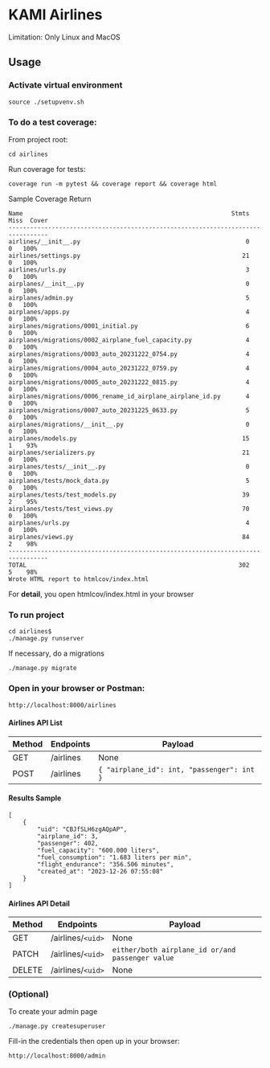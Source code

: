 # KAMI Airlines

Limitation: Only Linux and MacOS

## Usage

### Activate virtual environment

`source ./setupvenv.sh`

### To do a test coverage:

From project root:

```
cd airlines
```

Run coverage for tests:

```
coverage run -m pytest && coverage report && coverage html
```

Sample Coverage Return

```
Name                                                          Stmts   Miss  Cover
---------------------------------------------------------------------------------
airlines/__init__.py                                              0      0   100%
airlines/settings.py                                             21      0   100%
airlines/urls.py                                                  3      0   100%
airplanes/__init__.py                                             0      0   100%
airplanes/admin.py                                                5      0   100%
airplanes/apps.py                                                 4      0   100%
airplanes/migrations/0001_initial.py                              6      0   100%
airplanes/migrations/0002_airplane_fuel_capacity.py               4      0   100%
airplanes/migrations/0003_auto_20231222_0754.py                   4      0   100%
airplanes/migrations/0004_auto_20231222_0759.py                   4      0   100%
airplanes/migrations/0005_auto_20231222_0815.py                   4      0   100%
airplanes/migrations/0006_rename_id_airplane_airplane_id.py       4      0   100%
airplanes/migrations/0007_auto_20231225_0633.py                   5      0   100%
airplanes/migrations/__init__.py                                  0      0   100%
airplanes/models.py                                              15      1    93%
airplanes/serializers.py                                         21      0   100%
airplanes/tests/__init__.py                                       0      0   100%
airplanes/tests/mock_data.py                                      5      0   100%
airplanes/tests/test_models.py                                   39      2    95%
airplanes/tests/test_views.py                                    70      0   100%
airplanes/urls.py                                                 4      0   100%
airplanes/views.py                                               84      2    98%
---------------------------------------------------------------------------------
TOTAL                                                           302      5    98%
Wrote HTML report to htmlcov/index.html
```

For **detail**, you open htmlcov/index.html in your browser

### To run project

```
cd airlines$
./manage.py runserver
```

If necessary, do a migrations

```
./manage.py migrate
```

### Open in your browser or Postman:

```
http://localhost:8000/airlines
```

#### Airlines API List

| Method | Endpoints | Payload                                      |
| ------ | --------- | -------------------------------------------- |
| GET    | /airlines | None                                         |
| POST   | /airlines | `{ "airplane_id": int, "passenger": int }` |

#### Results Sample

```
[
    {
        "uid": "CBJfSLH6zgAQpAP",
        "airplane_id": 3,
        "passenger": 402,
        "fuel_capacity": "600.000 liters",
        "fuel_consumption": "1.683 liters per min",
        "flight_endurance": "356.506 minutes",
        "created_at": "2023-12-26 07:55:08"
    }
]
```

#### Airlines API Detail

| Method | Endpoints           | Payload                                            |
| ------ | ------------------- | -------------------------------------------------- |
| GET    | /airlines/`<uid>` | None                                               |
| PATCH  | /airlines/`<uid>` | `either/both airplane_id or/and passenger value` |
| DELETE | /airlines/`<uid>` | None                                               |

### (Optional)

To create your admin page

```
./manage.py createsuperuser
```

Fill-in the credentials then open up in your browser:

```
http://localhost:8000/admin
```
